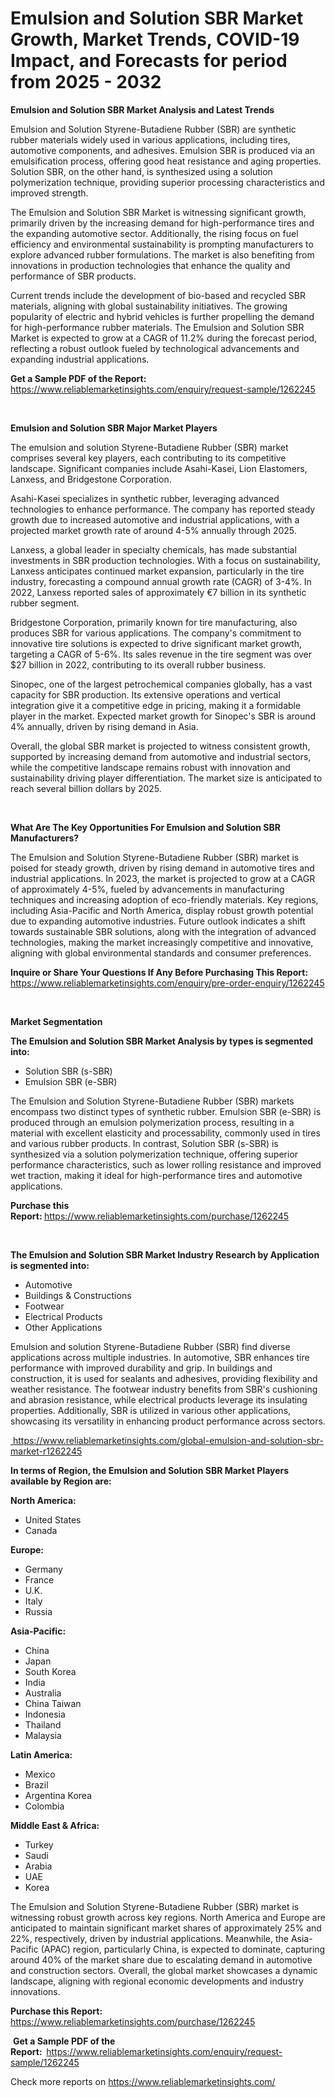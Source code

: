 <p><h1>Emulsion and Solution SBR Market Growth, Market Trends, COVID-19 Impact, and Forecasts for period from 2025 - 2032</h1></p><p><strong>Emulsion and Solution SBR Market Analysis and Latest Trends</strong></p>
<p><p>Emulsion and Solution Styrene-Butadiene Rubber (SBR) are synthetic rubber materials widely used in various applications, including tires, automotive components, and adhesives. Emulsion SBR is produced via an emulsification process, offering good heat resistance and aging properties. Solution SBR, on the other hand, is synthesized using a solution polymerization technique, providing superior processing characteristics and improved strength.</p><p>The Emulsion and Solution SBR Market is witnessing significant growth, primarily driven by the increasing demand for high-performance tires and the expanding automotive sector. Additionally, the rising focus on fuel efficiency and environmental sustainability is prompting manufacturers to explore advanced rubber formulations. The market is also benefiting from innovations in production technologies that enhance the quality and performance of SBR products.</p><p>Current trends include the development of bio-based and recycled SBR materials, aligning with global sustainability initiatives. The growing popularity of electric and hybrid vehicles is further propelling the demand for high-performance rubber materials. The Emulsion and Solution SBR Market is expected to grow at a CAGR of 11.2% during the forecast period, reflecting a robust outlook fueled by technological advancements and expanding industrial applications.</p></p>
<p><strong>Get a Sample PDF of the Report:&nbsp;</strong> <a href="https://www.reliablemarketinsights.com/enquiry/request-sample/1262245?utm_campaign=3291&utm_medium=2&utm_source=Github&utm_content=ia&utm_term=03042025&utm_id=emulsion-and-solution-sbr">https://www.reliablemarketinsights.com/enquiry/request-sample/1262245</a></p>
<p>&nbsp;</p>
<p><strong>Emulsion and Solution SBR Major Market Players</strong></p>
<p><p>The emulsion and solution Styrene-Butadiene Rubber (SBR) market comprises several key players, each contributing to its competitive landscape. Significant companies include Asahi-Kasei, Lion Elastomers, Lanxess, and Bridgestone Corporation.</p><p>Asahi-Kasei specializes in synthetic rubber, leveraging advanced technologies to enhance performance. The company has reported steady growth due to increased automotive and industrial applications, with a projected market growth rate of around 4-5% annually through 2025.</p><p>Lanxess, a global leader in specialty chemicals, has made substantial investments in SBR production technologies. With a focus on sustainability, Lanxess anticipates continued market expansion, particularly in the tire industry, forecasting a compound annual growth rate (CAGR) of 3-4%. In 2022, Lanxess reported sales of approximately €7 billion in its synthetic rubber segment.</p><p>Bridgestone Corporation, primarily known for tire manufacturing, also produces SBR for various applications. The company's commitment to innovative tire solutions is expected to drive significant market growth, targeting a CAGR of 5-6%. Its sales revenue in the tire segment was over $27 billion in 2022, contributing to its overall rubber business.</p><p>Sinopec, one of the largest petrochemical companies globally, has a vast capacity for SBR production. Its extensive operations and vertical integration give it a competitive edge in pricing, making it a formidable player in the market. Expected market growth for Sinopec's SBR is around 4% annually, driven by rising demand in Asia.</p><p>Overall, the global SBR market is projected to witness consistent growth, supported by increasing demand from automotive and industrial sectors, while the competitive landscape remains robust with innovation and sustainability driving player differentiation. The market size is anticipated to reach several billion dollars by 2025.</p></p>
<p>&nbsp;</p>
<p><strong>What Are The Key Opportunities For Emulsion and Solution SBR Manufacturers?</strong></p>
<p><p>The Emulsion and Solution Styrene-Butadiene Rubber (SBR) market is poised for steady growth, driven by rising demand in automotive tires and industrial applications. In 2023, the market is projected to grow at a CAGR of approximately 4-5%, fueled by advancements in manufacturing techniques and increasing adoption of eco-friendly materials. Key regions, including Asia-Pacific and North America, display robust growth potential due to expanding automotive industries. Future outlook indicates a shift towards sustainable SBR solutions, along with the integration of advanced technologies, making the market increasingly competitive and innovative, aligning with global environmental standards and consumer preferences.</p></p>
<p><strong>Inquire or Share Your Questions If Any Before Purchasing This Report:</strong> <a href="https://www.reliablemarketinsights.com/enquiry/pre-order-enquiry/1262245?utm_campaign=3291&utm_medium=2&utm_source=Github&utm_content=ia&utm_term=03042025&utm_id=emulsion-and-solution-sbr">https://www.reliablemarketinsights.com/enquiry/pre-order-enquiry/1262245</a></p>
<p>&nbsp;</p>
<p><strong>Market Segmentation</strong></p>
<p><strong>The Emulsion and Solution SBR Market Analysis by types is segmented into:</strong></p>
<p><ul><li>Solution SBR (s-SBR)</li><li>Emulsion SBR (e-SBR)</li></ul></p>
<p><p>The Emulsion and Solution Styrene-Butadiene Rubber (SBR) markets encompass two distinct types of synthetic rubber. Emulsion SBR (e-SBR) is produced through an emulsion polymerization process, resulting in a material with excellent elasticity and processability, commonly used in tires and various rubber products. In contrast, Solution SBR (s-SBR) is synthesized via a solution polymerization technique, offering superior performance characteristics, such as lower rolling resistance and improved wet traction, making it ideal for high-performance tires and automotive applications.</p></p>
<p><strong>Purchase this Report:&nbsp;</strong><a href="https://www.reliablemarketinsights.com/purchase/1262245?utm_campaign=3291&utm_medium=2&utm_source=Github&utm_content=ia&utm_term=03042025&utm_id=emulsion-and-solution-sbr">https://www.reliablemarketinsights.com/purchase/1262245</a></p>
<p>&nbsp;</p>
<p><strong>The Emulsion and Solution SBR Market Industry Research by Application is segmented into:</strong></p>
<p><ul><li>Automotive</li><li>Buildings & Constructions</li><li>Footwear</li><li>Electrical Products</li><li>Other Applications</li></ul></p>
<p><p>Emulsion and solution Styrene-Butadiene Rubber (SBR) find diverse applications across multiple industries. In automotive, SBR enhances tire performance with improved durability and grip. In buildings and construction, it is used for sealants and adhesives, providing flexibility and weather resistance. The footwear industry benefits from SBR's cushioning and abrasion resistance, while electrical products leverage its insulating properties. Additionally, SBR is utilized in various other applications, showcasing its versatility in enhancing product performance across sectors.</p></p>
<p><a href="https://www.reliablemarketinsights.com/global-emulsion-and-solution-sbr-market-r1262245?utm_campaign=3291&utm_medium=2&utm_source=Github&utm_content=ia&utm_term=03042025&utm_id=emulsion-and-solution-sbr">&nbsp;https://www.reliablemarketinsights.com/global-emulsion-and-solution-sbr-market-r1262245</a></p>
<p><strong>In terms of Region, the Emulsion and Solution SBR Market Players available by Region are:</strong></p>
<p>
    <p> <strong> North America: </strong>
        <ul>
            <li>United States</li>
            <li>Canada</li>
        </ul>
        </p> 
    <p> <strong> Europe: </strong>
        <ul>
            <li>Germany</li>
            <li>France</li>
            <li>U.K.</li>
            <li>Italy</li>
            <li>Russia</li>
        </ul>
        </p> 
    <p> <strong> Asia-Pacific: </strong>
        <ul>
            <li>China</li>
            <li>Japan</li>
            <li>South Korea</li>
            <li>India</li>
            <li>Australia</li>
            <li>China Taiwan</li>
            <li>Indonesia</li>
            <li>Thailand</li>
            <li>Malaysia</li>
        </ul>
        </p> 
    <p> <strong> Latin America: </strong>
        <ul>
            <li>Mexico</li>
            <li>Brazil</li>
            <li>Argentina Korea</li>
            <li>Colombia</li>
        </ul>
        </p> 
    <p> <strong> Middle East & Africa: </strong>
        <ul>
            <li>Turkey</li>
            <li>Saudi</li>
            <li>Arabia</li>
            <li>UAE</li>
            <li>Korea</li>
        </ul>
    </p>
    </p>
<p><p>The Emulsion and Solution Styrene-Butadiene Rubber (SBR) market is witnessing robust growth across key regions. North America and Europe are anticipated to maintain significant market shares of approximately 25% and 22%, respectively, driven by industrial applications. Meanwhile, the Asia-Pacific (APAC) region, particularly China, is expected to dominate, capturing around 40% of the market share due to escalating demand in automotive and construction sectors. Overall, the global market showcases a dynamic landscape, aligning with regional economic developments and industry innovations.</p></p>
<p><strong>Purchase this Report: </strong><a href="https://www.reliablemarketinsights.com/purchase/1262245?utm_campaign=3291&utm_medium=2&utm_source=Github&utm_content=ia&utm_term=03042025&utm_id=emulsion-and-solution-sbr">https://www.reliablemarketinsights.com/purchase/1262245</a></p>
<p>&nbsp;<strong>Get a Sample PDF of the Report:&nbsp;&nbsp;</strong><a href="https://www.reliablemarketinsights.com/enquiry/request-sample/1262245?utm_campaign=3291&utm_medium=2&utm_source=Github&utm_content=ia&utm_term=03042025&utm_id=emulsion-and-solution-sbr">https://www.reliablemarketinsights.com/enquiry/request-sample/1262245</a></p>
<p><strong></strong></p>
<p>Check more reports on <a href="https://www.reliablemarketinsights.com/?utm_campaign=3291&utm_medium=2&utm_source=Github&utm_content=ia&utm_term=03042025&utm_id=emulsion-and-solution-sbr">https://www.reliablemarketinsights.com/</a></p>